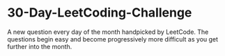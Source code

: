 # 30-Day-LeetCoding-Challenge

A new question every day of the month handpicked by LeetCode. The questions begin easy and become progressively more difficult as you get further into the month.

